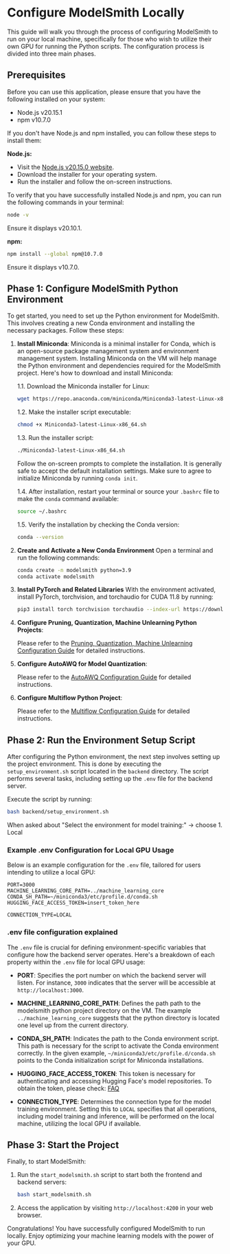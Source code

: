 # Configure ModelSmith Locally

This guide will walk you through the process of configuring ModelSmith to run on your local machine, specifically for those who wish to utilize their own GPU for running the Python scripts. The configuration process is divided into three main phases.

## Prerequisites

Before you can use this application, please ensure that you have the following installed on your system:

- Node.js v20.15.1
- npm v10.7.0

If you don't have Node.js and npm installed, you can follow these steps to install them:

**Node.js:**

- Visit the [Node.js v20.15.0 website](https://nodejs.org/en/blog/release/v20.15.0).
- Download the installer for your operating system.
- Run the installer and follow the on-screen instructions.

To verify that you have successfully installed Node.js and npm, you can run the following commands in your terminal:

```bash
node -v
```
Ensure it displays v20.10.1.

**npm:**

```bash
npm install --global npm@10.7.0
```
Ensure it displays v10.7.0.

## Phase 1: Configure ModelSmith Python Environment

To get started, you need to set up the Python environment for ModelSmith. This involves creating a new Conda environment and installing the necessary packages. Follow these steps:

1. **Install Miniconda**: Miniconda is a minimal installer for Conda, which is an open-source package management system and environment management system. Installing Miniconda on the VM will help manage the Python environment and dependencies required for the ModelSmith project. Here's how to download and install Miniconda:

   1.1. Download the Miniconda installer for Linux:

   ```bash
   wget https://repo.anaconda.com/miniconda/Miniconda3-latest-Linux-x86_64.sh
   ```

   1.2. Make the installer script executable:

   ```bash
   chmod +x Miniconda3-latest-Linux-x86_64.sh
   ```

   1.3. Run the installer script:

   ```bash
   ./Miniconda3-latest-Linux-x86_64.sh
   ```

   Follow the on-screen prompts to complete the installation. It is generally safe to accept the default installation settings. Make sure to agree to initialize Miniconda by running `conda init`.

   1.4. After installation, restart your terminal or source your `.bashrc` file to make the `conda` command available:

   ```bash
   source ~/.bashrc
   ```

   1.5. Verify the installation by checking the Conda version:

   ```bash
   conda --version
   ```

2. **Create and Activate a New Conda Environment**
   Open a terminal and run the following commands:

   ```bash
   conda create -n modelsmith python=3.9
   conda activate modelsmith
   ```

3. **Install PyTorch and Related Libraries**
   With the environment activated, install PyTorch, torchvision, and torchaudio for CUDA 11.8 by running:

   ```bash
   pip3 install torch torchvision torchaudio --index-url https://download.pytorch.org/whl/cu118
   ```

4. **Configure Pruning, Quantization, Machine Unlearning Python Projects**:

   Please refer to the [Pruning, Quantization, Machine Unlearning Configuration Guide](configure-pruning-quant-ml.md) for detailed instructions.

5. **Configure AutoAWQ for Model Quantization**:

   Please refer to the [AutoAWQ Configuration Guide](configure-autoawq.md) for detailed instructions.

6. **Configure Multiflow Python Project**:

   Please refer to the [Multiflow Configuration Guide](configure-multiflow.md) for detailed instructions.

## Phase 2: Run the Environment Setup Script

After configuring the Python environment, the next step involves setting up the project environment. This is done by executing the `setup_environment.sh` script located in the `backend` directory. The script performs several tasks, including setting up the `.env` file for the backend server.

Execute the script by running:

```bash
bash backend/setup_environment.sh
```

When asked about "Select the environment for model training:" -> choose 1. Local

### Example .env Configuration for Local GPU Usage

Below is an example configuration for the `.env` file, tailored for users intending to utilize a local GPU:

```
PORT=3000
MACHINE_LEARNING_CORE_PATH=../machine_learning_core
CONDA_SH_PATH=~/miniconda3/etc/profile.d/conda.sh
HUGGING_FACE_ACCESS_TOKEN=insert_token_here

CONNECTION_TYPE=LOCAL
```

### .env file configuration explained

The `.env` file is crucial for defining environment-specific variables that configure how the backend server operates. Here's a breakdown of each property within the `.env` file for local GPU usage:

- **PORT**: Specifies the port number on which the backend server will listen. For instance, `3000` indicates that the server will be accessible at `http://localhost:3000`.

- **MACHINE_LEARNING_CORE_PATH**: Defines the path path to the modelsmith python project directory on the VM. The example `../machine_learning_core` suggests that the python directory is located one level up from the current directory.

- **CONDA_SH_PATH**: Indicates the path to the Conda environment script. This path is necessary for the script to activate the Conda environment correctly. In the given example, `~/miniconda3/etc/profile.d/conda.sh` points to the Conda initialization script for Miniconda installations.

- **HUGGING_FACE_ACCESS_TOKEN**: This token is necessary for authenticating and accessing Hugging Face's model repositories. To obtain the token, please check: [FAQ](configure-faq.md)

- **CONNECTION_TYPE**: Determines the connection type for the model training environment. Setting this to `LOCAL` specifies that all operations, including model training and inference, will be performed on the local machine, utilizing the local GPU if available.

## Phase 3: Start the Project

Finally, to start ModelSmith:

1. Run the `start_modelsmith.sh` script to start both the frontend and backend servers:

   ```bash
   bash start_modelsmith.sh
   ```

2. Access the application by visiting `http://localhost:4200` in your web browser.

Congratulations! You have successfully configured ModelSmith to run locally. Enjoy optimizing your machine learning models with the power of your GPU.
